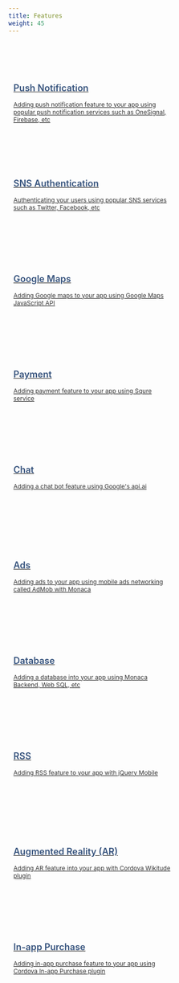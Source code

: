 ```yaml
---
title: Features
weight: 45
---
```


<div class="container">
    <div class="item">
        <a href="push">
            <h3>Push Notification</h3>
            <p>Adding push notification feature to your app using popular push notification services such as OneSignal, Firebase, etc</p>
        </a>
    </div>
    <div class="item">
        <a href="sns">
            <h3>SNS Authentication</h3>
            <p>Authenticating your users using popular SNS services such as Twitter, Facebook, etc</p>
        </a>
    </div>
    <div class="item">
        <a href="https://medium.com/the-web-tub/creating-google-maps-sample-app-with-angularjs-and-onsen-ui-c1325139781e">
            <h3>Google Maps</h3>
            <p>Adding Google maps to your app using Google Maps JavaScript API</p>
        </a>
    </div>
    <div class="item">
        <a href="https://medium.com/the-web-tub/adding-payment-service-to-cordova-app-with-square-304bea8ad1f7">        
            <h3>Payment</h3>
            <p>Adding payment feature to your app using Squre service</p>
        </a>
    </div>
    <!-- <div class="item">
        <a href="/ja/tutorials/">        
            <h3>Social Sharing</h3>
            <p>Adding share feature to your app using Cordova Social Sharing plugin</p>
        </a>
    </div> -->
    <div class="item">
        <a href="https://medium.com/the-web-tub/integrating-monaca-with-api-ai-f9f294c5382a">
            <h3>Chat</h3>
            <p>Adding a chat bot feature using Google's api.ai</p>    
        </a>
    </div>
    <div class="item">
        <a href="/ja/sampleapp/samples/admob/">
            <h3>Ads</h3>
            <p>Adding ads to your app using mobile ads networking called AdMob with Monaca</p>
        </a>
    </div>
    <div class="item">
        <a href="database">
            <h3>Database</h3>
            <p>Adding a database into your app using Monaca Backend, Web SQL, etc</p>
        </a>
    </div>
    <div class="item">
        <a href="/ja/sampleapp/samples/sample_rss_reader/">
            <h3>RSS</h3>
            <p>Adding RSS feature to your app with jQuery Mobile</p>
        </a>
    </div>
    <div class="item">
        <a href="https://medium.com/the-web-tub/love-pok%C3%A9mon-go-create-your-own-ar-app-in-monaca-with-wikitude-4fe8dbcacc5d">
            <h3>Augmented Reality (AR)</h3>
            <p>Adding AR feature into your app with Cordova Wikitude plugin</p>
        </a>
    </div>
    <div class="item">
        <a href="/ja/tutorials/in-app_purchase/">
            <h3>In-app Purchase</h3>
            <p>Adding in-app purchase feature to your app using Cordova In-app Purchase plugin</p>
        </a>
    </div>
</div>

<style>
    div.container {
        margin-top: 50px;
        width: 100%;
        display: flex;
        -webkit-flex-flow: row wrap;
        justify-content: start;
    }
    
    div.item {
        width: 320px;
        margin: 20px 20px 0 0;
        padding: 10px;
        height: 150px;
        display: block;
    }

    div.item a > p {
        margin: 0;
        color:  #333333;
        font-size: 12px;
        font-weight: 400;
        text-align: left;
    }

    div.item a > h3 {
        margin: 15px 0;
        color:  #35527c;
        font-size: 18px;
        font-weight: 600;
        text-align: left;
        border: none;
    }
    
    div.item:hover {
        box-shadow: 0 2px 1px 0 rgba(0,0,0,0.16), 0 0 0 1px rgba(0,0,0,0.08);
        cursor: hand;
        transition-duration: 200ms;
        transition-property: transform, box-shadow, margin, opacity, width;
        transition-timing-function: cubic-bezier(0.4, 0, 0.2, 1);
        background: rgb(250,250,250);
    } 

    #body-inner > footer {
        display: none;
    }
</style>